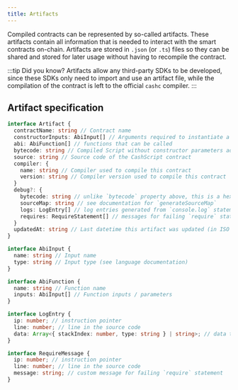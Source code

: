 ```yaml
---
title: Artifacts
---
```


Compiled contracts can be represented by so-called artifacts. These artifacts contain all information that is needed to interact with the smart contracts on-chain. Artifacts are stored in `.json` (or `.ts`) files so they can be shared and stored for later usage without having to recompile the contract.

:::tip Did you know?
Artifacts allow any third-party SDKs to be developed, since these SDKs only need to import and use an artifact file, while the compilation of the contract is left to the official `cashc` compiler.
:::

## Artifact specification
```typescript
interface Artifact {
  contractName: string // Contract name
  constructorInputs: AbiInput[] // Arguments required to instantiate a contract
  abi: AbiFunction[] // functions that can be called
  bytecode: string // Compiled Script without constructor parameters added (in ASM format)
  source: string // Source code of the CashScript contract
  compiler: {
    name: string // Compiler used to compile this contract
    version: string // Compiler version used to compile this contract
  }
  debug?: {
    bytecode: string // unlike `bytecode` property above, this is a hex-encoded binary string
    sourceMap: string // see documentation for `generateSourceMap`
    logs: LogEntry[] // log entries generated from `console.log` statements
    requires: RequireStatement[] // messages for failing `require` statements
  }
  updatedAt: string // Last datetime this artifact was updated (in ISO format)
}

interface AbiInput {
  name: string // Input name
  type: string // Input type (see language documentation)
}

interface AbiFunction {
  name: string // Function name
  inputs: AbiInput[] // Function inputs / parameters
}

interface LogEntry {
  ip: number; // instruction pointer
  line: number; // line in the source code
  data: Array<{ stackIndex: number, type: string } | string>; // data to be logged
}

interface RequireMessage {
  ip: number; // instruction pointer
  line: number; // line in the source code
  message: string; // custom message for failing `require` statement
}
```
